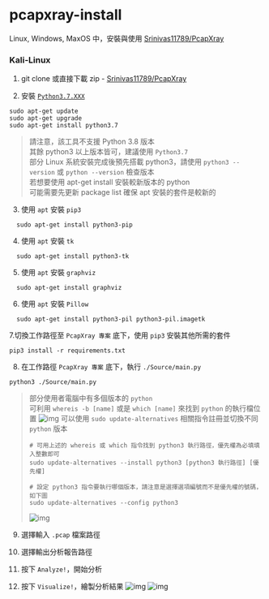# pcapxray-install

Linux, Windows, MaxOS 中，安裝與使用 [Srinivas11789/PcapXray](https://github.com/Srinivas11789/PcapXray)

### Kali-Linux
1. git clone 或直接下載 zip - [Srinivas11789/PcapXray](https://github.com/Srinivas11789/PcapXray)

2. 安裝 [`Python3.7.XXX`](https://www.python.org/downloads/release/python-375/)
```
sudo apt-get update
sudo apt-get upgrade
sudo apt-get install python3.7
```
> 請注意，該工具不支援 Python 3.8 版本 <br>
> 其餘 python3 以上版本皆可，建議使用 `Python3.7` <br>
> 部分 Linux 系統安裝完成後預先搭載 python3，請使用 `python3 --version` 或 `python --version` 檢查版本 <br>
> 若想要使用 apt-get install 安裝較新版本的 python <br>
> 可能需要先更新 package list 確保 apt 安裝的套件是較新的

3. 使用 `apt` 安裝 `pip3`
```
  sudo apt-get install python3-pip
```

4. 使用 `apt` 安裝 `tk`
``` 
  sudo apt-get install python3-tk
```

5. 使用 `apt` 安裝 `graphviz`
```
  sudo apt-get install graphviz
```

6. 使用 `apt` 安裝 `Pillow`
```
  sudo apt-get install python3-pil python3-pil.imagetk
```

7.切換工作路徑至 `PcapXray 專案` 底下，使用 `pip3` 安裝其他所需的套件
```
pip3 install -r requirements.txt
```

8. 在工作路徑 `PcapXray 專案` 底下，執行 `./Source/main.py`
```
python3 ./Source/main.py 
```

> 部分使用者電腦中有多個版本的 `python` <br>
> 可利用 `whereis -b [name]` 或是 `which [name]` 來找到 `python` 的執行檔位置
> ![img](https://i.imgur.com/sUL61oe.png)
> 可以使用 `sudo update-alternatives` 相關指令註冊並切換不同 `python` 版本
> ```
> # 可用上述的 whereis 或 which 指令找到 python3 執行路徑，優先權為必填填入整數即可
> sudo update-alternatives --install python3 [python3 執行路徑] [優先權]
>
> # 設定 python3 指令要執行哪個版本，請注意是選擇選項編號而不是優先權的號碼，如下圖
> sudo update-alternatives --config python3
> ```
> ![img](https://i.imgur.com/GFXERu7.png)

9. 選擇輸入 `.pcap` 檔案路徑

10. 選擇輸出分析報告路徑

11. 按下 `Analyze!`，開始分析

12. 按下 `Visualize!`，繪製分析結果
![img](https://i.imgur.com/ek0luCA.png)
![img](https://i.imgur.com/eMP57wy.png)
